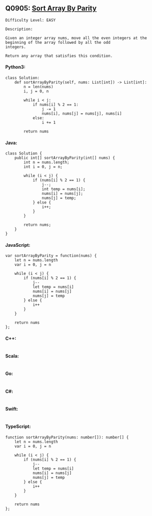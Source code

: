 ## Q0905: [Sort Array By Parity](https://leetcode.com/problems/sort-array-by-parity/)

```
Difficulty Level: EASY
```

```
Description:

Given an integer array nums, move all the even integers at the beginning of the array followed by all the odd
integers.

Return any array that satisfies this condition.
```

#### Python3:

```
class Solution:
    def sortArrayByParity(self, nums: List[int]) -> List[int]:
        n = len(nums)
        i, j = 0, n

        while i < j:
            if nums[i] % 2 == 1:
                j -= 1
                nums[i], nums[j] = nums[j], nums[i]
            else:
                i += 1
                
        return nums
```

#### Java:

```
class Solution {
    public int[] sortArrayByParity(int[] nums) {
        int n = nums.length;
        int i = 0, j = n;

        while (i < j) {
            if (nums[i] % 2 == 1) {
                j--;
                int temp = nums[i];
                nums[i] = nums[j];
                nums[j] = temp;
            } else {
                i++;
            }
        }
                
        return nums;
    }
}
```

#### JavaScript:

```
var sortArrayByParity = function(nums) {
    let n = nums.length
    var i = 0, j = n

    while (i < j) {
        if (nums[i] % 2 == 1) {
            j--
            let temp = nums[i]
            nums[i] = nums[j]
            nums[j] = temp
        } else {
            i++
        }
    }
                
    return nums
};
```

#### C++:

```

```

#### Scala:

```

```

#### Go:

```

```

#### C#:

```

```

#### Swift:

```

```

#### TypeScript:

```
function sortArrayByParity(nums: number[]): number[] {
    let n = nums.length
    var i = 0, j = n

    while (i < j) {
        if (nums[i] % 2 == 1) {
            j--
            let temp = nums[i]
            nums[i] = nums[j]
            nums[j] = temp
        } else {
            i++
        }
    }
                
    return nums
};
```